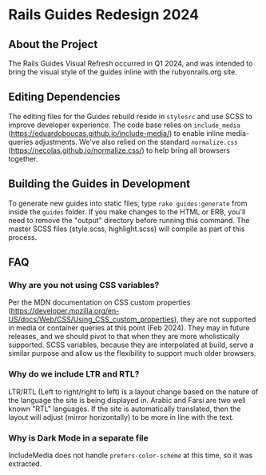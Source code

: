 # Rails Guides Redesign 2024

## About the Project

The Rails Guides Visual Refresh occurred in Q1 2024, and was intended to bring the visual style of the guides inline with the rubyonrails.org site.

## Editing Dependencies

The editing files for the Guides rebuild reside in `stylesrc` and use SCSS to improve developer experience. The code base relies on `include_media` (https://eduardoboucas.github.io/include-media/) to enable inline media-queries adjustments. We've also relied on the standard `normalize.css` (https://necolas.github.io/normalize.css/) to help bring all browsers together.

## Building the Guides in Development

To generate new guides into static files, type `rake guides:generate` from inside the `guides` folder. If you make changes to the HTML or ERB, you'll need to remove the "output" directory before running this command. The master SCSS files (style.scss, highlight.scss) will compile as part of this process. 

## FAQ

### Why are you not using CSS variables?

Per the MDN documentation on CSS custom properties (https://developer.mozilla.org/en-US/docs/Web/CSS/Using_CSS_custom_properties), they are not supported in media or container queries at this point (Feb 2024). They may in future releases, and we should pivot to that when they are more wholistically supported. SCSS variables, because they are interpolated at build, serve a similar purpose and allow us the flexibility to support much older browsers.

### Why do we include LTR and RTL?

LTR/RTL (Left to right/right to left) is a layout change based on the nature of the language the site is being displayed in. Arabic and Farsi are two well known "RTL" languages. If the site is automatically translated, then the layout will adjust (mirror horizontally) to be more in line with the text.

### Why is Dark Mode in a separate file

IncludeMedia does not handle `prefers-color-scheme` at this time, so it was extracted.